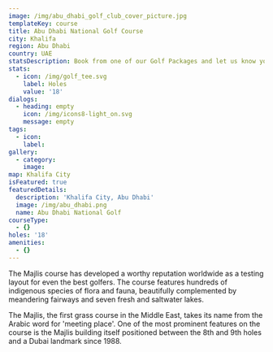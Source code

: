 ```yaml
---
image: /img/abu_dhabi_golf_club_cover_picture.jpg
templateKey: course
title: Abu Dhabi National Golf Course
city: Khalifa
region: Abu Dhabi
country: UAE
statsDescription: Book from one of our Golf Packages and let us know your preferred Golf Course.
stats:
  - icon: /img/golf_tee.svg
    label: Holes
    value: '18'
dialogs:
  - heading: empty
    icon: /img/icons8-light_on.svg
    message: empty
tags:
  - icon:
    label:
gallery:
  - category:
    image:
map: Khalifa City
isFeatured: true
featuredDetails:
  description: 'Khalifa City, Abu Dhabi'
  image: /img/abu_dhabi.png
  name: Abu Dhabi National Golf
courseType:
  - {}
holes: '18'
amenities:
  - {}
---
```

The Majlis course has developed a worthy reputation worldwide as a testing layout for even the best golfers. The course features hundreds of indigenous species of flora and fauna, beautifully complemented by meandering fairways and seven fresh and saltwater lakes.

The Majlis, the first grass course in the Middle East, takes its name from the Arabic word for 'meeting place'. One of the most prominent features on the course is the Majlis building itself positioned between the 8th and 9th holes and a Dubai landmark since 1988.
